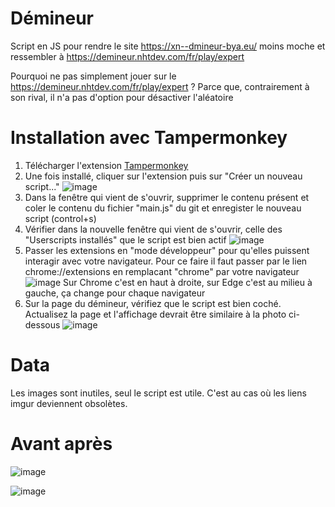 # Démineur

Script en JS pour rendre le site https://xn--dmineur-bya.eu/ moins moche et ressembler à https://demineur.nhtdev.com/fr/play/expert

Pourquoi ne pas simplement jouer sur le https://demineur.nhtdev.com/fr/play/expert ? Parce que, contrairement à son rival, il n'a pas d'option pour désactiver l'aléatoire

# Installation avec Tampermonkey

1) Télécharger l'extension [Tampermonkey](https://www.tampermonkey.net/)
2) Une fois installé, cliquer sur l'extension puis sur "Créer un nouveau script..." 
![image](https://github.com/user-attachments/assets/7175e11c-009e-4425-b681-ffcbd504f9d2)
3) Dans la fenêtre qui vient de s'ouvrir, supprimer le contenu présent et coler le contenu du fichier "main.js" du git et enregister le nouveau script (control+s)
4) Vérifier dans la nouvelle fenêtre qui vient de s'ouvrir, celle des "Userscripts installés" que le script est bien actif
![image](https://github.com/user-attachments/assets/a30791d7-ed04-43df-88ac-0e1b4db138f3)
5) Passer les extensions en "mode développeur" pour qu'elles puissent interagir avec votre navigateur. Pour ce faire il faut passer par le lien chrome://extensions en remplacant "chrome" par votre navigateur
![image](https://github.com/user-attachments/assets/522f27b1-95a8-426d-a0e9-982e63d16b7f)
Sur Chrome c'est en haut à droite, sur Edge c'est au milieu à gauche, ça change pour chaque navigateur
7) Sur la page du démineur, vérifiez que le script est bien coché. Actualisez la page et l'affichage devrait être similaire à la photo ci-dessous
![image](https://github.com/user-attachments/assets/470b54ce-278d-4f06-8f81-587dc220971b)


# Data 

Les images sont inutiles, seul le script est utile. C'est au cas où les liens imgur deviennent obsolètes.

# Avant après 

![image](https://github.com/user-attachments/assets/5b44121b-bd38-49e0-b1c9-51de7899fba4)

![image](https://github.com/user-attachments/assets/c3846399-ae4d-4c29-9b94-1daad7e9bc3a)

